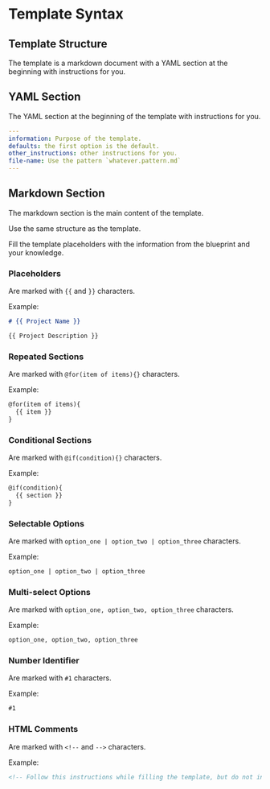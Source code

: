 # Template Syntax

## Template Structure

The template is a markdown document with a YAML section at the beginning with instructions for you.

## YAML Section

The YAML section at the beginning of the template with instructions for you.

```yaml 
---
information: Purpose of the template.
defaults: the first option is the default.
other_instructions: other instructions for you.
file-name: Use the pattern `whatever.pattern.md`
---
```

## Markdown Section

The markdown section is the main content of the template.

Use the same structure as the template.

Fill the template placeholders with the information from the blueprint and your knowledge.

### Placeholders

Are marked with `{{` and `}}` characters.

Example:

```markdown
# {{ Project Name }}

{{ Project Description }}
```

### Repeated Sections

Are marked with `@for(item of items){}` characters.

Example:

```markdown
@for(item of items){
  {{ item }}
}
```

### Conditional Sections

Are marked with `@if(condition){}` characters.

Example:

```markdown
@if(condition){
  {{ section }}
}
```

### Selectable Options

Are marked with `option_one | option_two | option_three` characters.

Example:

```markdown
option_one | option_two | option_three
```

### Multi-select Options

Are marked with `option_one, option_two, option_three` characters.

Example:

```markdown
option_one, option_two, option_three
```

### Number Identifier

Are marked with `#1` characters.

Example:

```markdown
#1
```

### HTML Comments

Are marked with `<!--` and `-->` characters.

Example:

```markdown
<!-- Follow this instructions while filling the template, but do not include them in the final output -->
```


